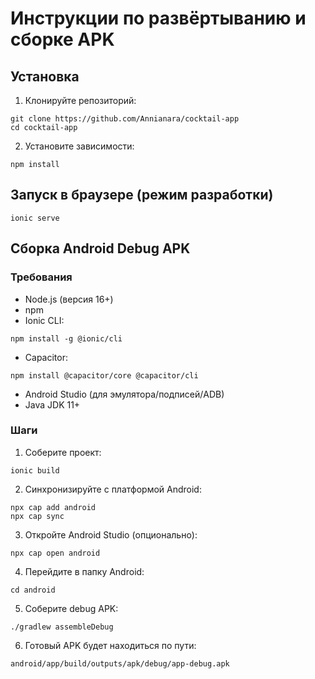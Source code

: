 # Инструкции по развёртыванию и сборке APK
## Установка
1. Клонируйте репозиторий:
```
git clone https://github.com/Annianara/cocktail-app
cd cocktail-app
```
2. Установите зависимости:
```
npm install
```
## Запуск в браузере (режим разработки)
```
ionic serve
```
## Сборка Android Debug APK
### Требования
- Node.js (версия 16+)
- npm
- Ionic CLI:
```
npm install -g @ionic/cli
```
- Capacitor:
```
npm install @capacitor/core @capacitor/cli
```
- Android Studio (для эмулятора/подписей/ADB)
- Java JDK 11+
### Шаги
1. Соберите проект:
```
ionic build
```
2. Синхронизируйте с платформой Android:
```
npx cap add android
npx cap sync
```
3. Откройте Android Studio (опционально):
```
npx cap open android
```
4. Перейдите в папку Android:
```
cd android
```
5. Соберите debug APK:
```
./gradlew assembleDebug
```
6. Готовый APK будет находиться по пути:
```
android/app/build/outputs/apk/debug/app-debug.apk
```